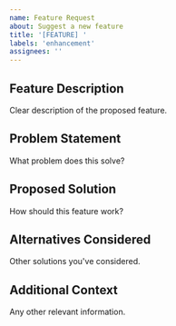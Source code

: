 ```yaml
---
name: Feature Request
about: Suggest a new feature
title: '[FEATURE] '
labels: 'enhancement'
assignees: ''
---
```


## Feature Description
Clear description of the proposed feature.

## Problem Statement
What problem does this solve?

## Proposed Solution
How should this feature work?

## Alternatives Considered
Other solutions you've considered.

## Additional Context
Any other relevant information.